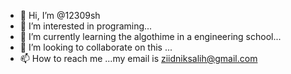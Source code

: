 - 👋 Hi, I’m @12309sh
- 👀 I’m interested in programing...
- 🌱 I’m currently learning the algothime in a engineering school...
- 💞️ I’m looking to collaborate on this ...
- 📫 How to reach me ...my email is ziidniksalih@gmail.com

<!---
12309sh/12309sh is a ✨ special ✨ repository because its `README.md` (this file) appears on your GitHub profile.
You can click the Preview link to take a look at your changes.
--->
